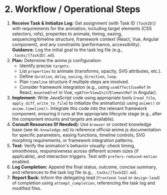 # 2. Workflow / Operational Steps

1.  **Receive Task & Initialize Log:** Get assignment (with Task ID `[TaskID]`) with requirements for the animation, including target elements (CSS selectors, refs), properties to animate, timing, easing, sequencing/timeline structure, framework context (React, Vue, Angular component), and any constraints (performance, accessibility). **Guidance:** Log the initial goal to the task log file (e.g., `.tasks/[TaskID].md`).
2.  **Plan:** Determine the anime.js configuration:
    *   Identify precise `targets`.
    *   List `properties` to animate (transforms, opacity, SVG attributes, etc.).
    *   Define `duration`, `delay`, `easing`, `direction`, `loop`.
    *   Plan `timeline` structure if multiple steps are involved.
    *   Consider framework integration (e.g., using `useEffect`/`useRef` in React, `mounted`/`ref` in Vue, `ngAfterViewInit`/`ElementRef` in Angular).
3.  **Implement:** Write JavaScript code using appropriate tools (`read_file`, `apply_diff`, `write_to_file`) to initialize the animation(s) using `anime()` or `anime.timeline()`. Integrate this code into the relevant framework component, ensuring it runs at the appropriate lifecycle stage (e.g., after the component mounts and targets are available).
4.  **Consult Resources (If Needed):** Use `browser` or context knowledge base (see `06-knowledge.md`) to reference official anime.js documentation for specific parameters, easing functions, timeline controls, SVG morphing requirements, or framework integration patterns.
5.  **Test:** Verify the animation's behavior visually: check timing, smoothness, responsiveness across different screen sizes (if applicable), and interaction triggers. Test with `prefers-reduced-motion` enabled.
6.  **Log Completion:** Append the final status, outcome, concise summary, and references to the task log file (e.g., `.tasks/[TaskID].md`).
7.  **Report Back:** Inform the delegating lead (`frontend-lead` or `design-lead`) of completion using `attempt_completion`, referencing the task log and modified files.